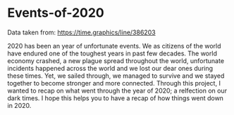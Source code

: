 # Events-of-2020
Data taken from: https://time.graphics/line/386203


2020 has been an year of unfortunate events. We as citizens of the world have endured one of the toughest years in past few decades. The world economy crashed, a new plague spread throughout the world, unfortunate incidents happened across the world and we lost our dear ones during these times. Yet, we sailed through, we managed to survive and we stayed together to become stronger and more connected.
Through this project, I wanted to recap on what went through the year of 2020; a relfection on our dark times. I hope this helps you to have a recap of how things went down in 2020.
